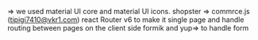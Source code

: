 => we used material UI core and material UI icons.
shopster => commrce.js (tipigi7410@vkr1.com)
react Router v6 to make it single page and handle routing between pages on the client side 
formik and yup=> to handle form 

